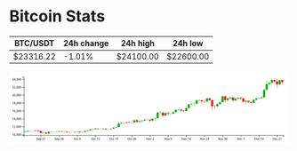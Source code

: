 # Bitcoin Stats

BTC/USDT|24h change|24h high|24h low|
|---|---|---|---|
|$23316.22|-1.01%|$24100.00|$22600.00|

<img src="./chart.svg">
